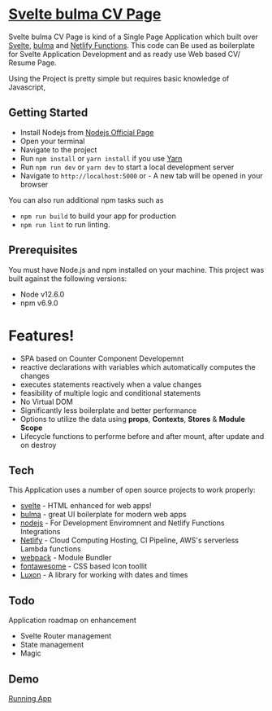 # [Svelte bulma CV Page ](https://github.com/ganesankar/cv-svelte-netlify-faunadb) 


Svelte bulma CV Page is kind of a Single Page Application which built over [Svelte](https://svelte.dev/), [bulma](https://bulma.io/) and [Netlify Functions](https://www.netlify.com/). 
This code can Be used as boilerplate for Svelte Application Development and as ready use Web based CV/ Resume Page.

Using the Project is pretty simple but requires basic knowledge of Javascript, 

## Getting Started
- Install Nodejs from [Nodejs Official Page](https://nodejs.org/en/)
- Open your terminal
- Navigate to the project
- Run `npm install` or `yarn install` if you use [Yarn](https://yarnpkg.com/en/)
- Run `npm run dev` or `yarn dev` to start a local development server
- Navigate to `http://localhost:5000` or - A new tab will be opened in your browser

You can also run additional npm tasks such as
- `npm run build` to build your app for production
- `npm run lint` to run linting.

## Prerequisites

You must have Node.js and npm installed on your machine. This project was built against the following versions:

- Node v12.6.0
- npm v6.9.0


# Features!

  - SPA based on Counter Component Developemnt 
  -  reactive declarations with variables which automatically computes the changes
  -  executes statements reactively when a value changes
  -  feasibility of multiple logic and conditional statements
  -  No Virtual DOM
  -  Significantly less boilerplate and better performance
  -  Options to utilize the data using  **props**, **Contexts**, **Stores** & **Module Scope**
  -  Lifecycle functions to performe before and after mount, after update and on destroy


## Tech

This Application uses a number of open source projects to work properly:

* [svelte](https://svelte.dev/) - HTML enhanced for web apps!
* [bulma](https://bulma.io/) - great UI boilerplate for modern web apps
* [nodejs](https://nodejs.org/) - For Development Enviromnent and Netlify Functions Integrations
* [Netlify](https://www.netlify.com/) - Cloud Computing Hosting, CI Pipeline, AWS's serverless Lambda functions 
* [webpack](https://webpack.js.org/) - Module Bundler
* [fontawesome](https://fontawesome.com/icons) - CSS based Icon toollit 
* [Luxon](https://moment.github.io/luxon) - A library for working with dates and times  


## Todo
Application roadmap on enhancement
  - Svelte Router management 
  - State management
  - Magic

## Demo

 [Running App](https://ganesan-cv-svelte.netlify.com/)



